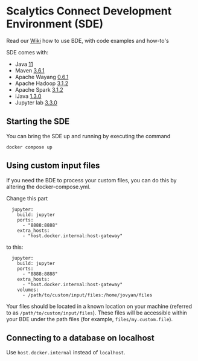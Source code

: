# Scalytics Connect Development Environment (SDE)

Read our [Wiki](https://github.com/scalytics/BDE/wiki) how to use BDE, with code examples and how-to's

SDE comes with: 
- Java [11](https://www.azul.com/downloads/?version=java-11-lts&os=ubuntu&architecture=x86-64-bit&package=jdk)
- Maven [3.6.1](https://maven.apache.org/ref/3.6.3/)
- Apache Wayang [0.6.1](https://wayang.apache.org/documentation/)
- Apache Hadoop [3.1.2](https://hadoop.apache.org/docs/r3.1.2/)
- Apache Spark [3.1.2](https://spark.apache.org/docs/3.1.2/)
- iJava [1.3.0](https://github.com/SpencerPark/IJava/releases/tag/v1.3.0)
- Jupyter lab [3.3.0](https://jupyterlab.readthedocs.io/en/3.3.x/)

## Starting the SDE

You can bring the SDE up and running by executing the command

```shell
docker compose up
```

## Using custom input files

If you need the BDE to process your custom files, you can do this by altering the docker-compose.yml.

Change this part

```
  jupyter:
    build: jupyter
    ports:
      - "8888:8888"
    extra_hosts:
      - "host.docker.internal:host-gateway"  
```

to this:

```
  jupyter:
    build: jupyter
    ports:
      - "8888:8888"
    extra_hosts:
      - "host.docker.internal:host-gateway"
    volumes:
      - /path/to/custom/input/files:/home/jovyan/files
```

Your files should be located in a known location on your machine (referred to as `/path/to/custom/input/files`). These files will be accessible within your BDE under the path files (for example, `files/my.custom.file`).

## Connecting to a database on localhost

Use `host.docker.internal` instead of `localhost`.
